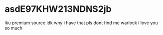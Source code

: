 # asdE97KHW213NDNS2jb
iku premium source idk why i have that 
pls dont find me warlock i love you so much
